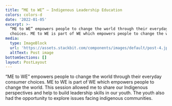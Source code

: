 ```yaml
---
title: “ME to WE” – Indigenous Leadership Education
colors: colors-d
date: '2022-01-05'
excerpt: >-
  “ME to WE” empowers people to change the world through their everyday consumer
  choices. ME to WE is part of WE which empowers people to change the world.
media:
  type: ImageBlock
  url: 'https://assets.stackbit.com/components/images/default/post-4.jpeg'
  altText: Post image
bottomSections: []
layout: PostLayout
---
```

“ME to WE” empowers people to change the world through their everyday consumer choices. ME to WE is part of WE which empowers people to change the world. This session allowed me to share our Indigenous perspectives and help to build leadership skills in our youth. The youth also had the opportunity to explore issues facing indigenous communities.
